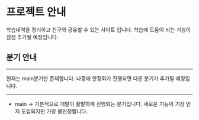 # 프로젝트 안내
학습내역을 정리하고 친구와 공유할 수 있는 사이트 입니다. 학습에 도움이 되는 기능이 점점 추가될 예정입니다.
## 분기 안내
---
현재는 main분기만 존재합니다. 나중에 안정화가 진행되면 다른 분기가 추가될 예정입니다.

---
* main -> 기본적으로 개발이 활발하게 진행되는 분기입니다.
새로운 기능이 기장 먼저 도입되지만 가장 불안정합니다.